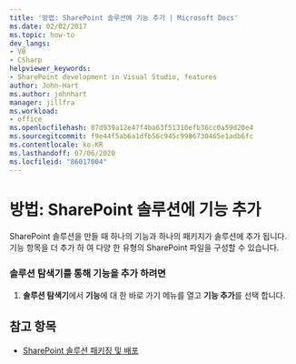 ```yaml
---
title: '방법: SharePoint 솔루션에 기능 추가 | Microsoft Docs'
ms.date: 02/02/2017
ms.topic: how-to
dev_langs:
- VB
- CSharp
helpviewer_keywords:
- SharePoint development in Visual Studio, features
author: John-Hart
ms.author: johnhart
manager: jillfra
ms.workload:
- office
ms.openlocfilehash: 07d939a12e47f4ba63f51310efb36cc0a59d20e4
ms.sourcegitcommit: f9e44f5ab6a1dfb56c945c9986730465e1adb6fc
ms.contentlocale: ko-KR
ms.lasthandoff: 07/06/2020
ms.locfileid: "86017004"
---
```

# <a name="how-to-add-a-feature-to-sharepoint-solutions"></a>방법: SharePoint 솔루션에 기능 추가
  SharePoint 솔루션을 만들 때 하나의 기능과 하나의 패키지가 솔루션에 추가 됩니다. 기능 항목을 더 추가 하 여 다양 한 유형의 SharePoint 파일을 구성할 수 있습니다.

### <a name="to-add-a-feature-through-solution-explorer"></a>솔루션 탐색기를 통해 기능을 추가 하려면

1. **솔루션 탐색기**에서 **기능**에 대 한 바로 가기 메뉴를 열고 **기능 추가**를 선택 합니다.

## <a name="see-also"></a>참고 항목
- [SharePoint 솔루션 패키징 및 배포](../sharepoint/packaging-and-deploying-sharepoint-solutions.md)
